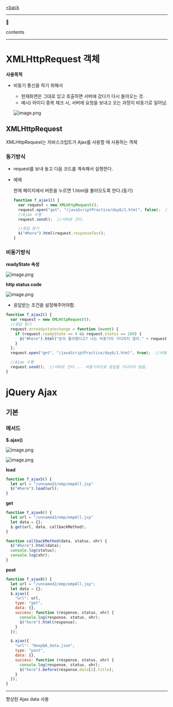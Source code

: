 [<back](https://www.notion.so/TIL-87b0cd0d402d49b5aa87ea9615304bb1?pvs=21)

---

<aside>
📄

contents

</aside>

---

# XMLHttpRequest 객체

**사용목적**

- 비동기 통신을 하기 위해서
    - 현재화면은 그대로 있고 호출하면 서버에 갔다가 다시 돌아오는 것.
    - 예시) 아이디 중복 체크 시, 서버에 요청을 보내고 오는 과정이 비동기로 일어남.
    
    ![image.png](https://prod-files-secure.s3.us-west-2.amazonaws.com/6b8d40ba-5287-42be-84df-56b1c96a2c05/291841c0-f172-42e1-8c62-853075b338ca/image.png)
    

## XMLHttpRequest

XMLHttpRequest는 자바스크립트가 Ajax를 사용할 때 사용하는 객체

### 동기방식

- request를 보내 놓고 다음 코드를 계속해서 실행한다.
- 예제
    
    현재 페이지에서 버튼을 누르면 1.html을 불러오도록 한다.(동기)
    
    ```jsx
    function f_ajax1() {
      var request = new XMLHttpRequest();
      request.open("get", "/javaScriptPractice/day6/1.html", false);  //동기
      //Ajax 수행
      request.send();  //서버로 간다.
    
      //응답 받기
      $("#here").html(request.responseText);
    }
    ```
    

### 비동기방식

**readyState 속성**

![image.png](https://prod-files-secure.s3.us-west-2.amazonaws.com/6b8d40ba-5287-42be-84df-56b1c96a2c05/73c1d407-c1e2-4937-996b-b7d5ea6d8337/image.png)

**http status code**

![image.png](https://prod-files-secure.s3.us-west-2.amazonaws.com/6b8d40ba-5287-42be-84df-56b1c96a2c05/8f0144e9-752c-42ce-a9c0-01c8199f5af6/image.png)

- 응답받는 조건을 설정해주어야함.

```jsx
function f_ajax2() {
  var request = new XMLHttpRequest();
  //응답 받기
  request.onreadystatechange = function (event) {
    if (request.readyState == 4 && request.status == 200) {
      $("#here").html("돈이 들어왔다고? 나는 비동기라 기다리지 않아." + request.responseText);
    }
  };
  request.open("get", "/javaScriptPractice/day6/1.html", true);  //비동기

  //Ajax 수행
  request.send();  //서버로 간다.... 비동기이므로 응답을 기다리지 않음.
}
```

# jQuery Ajax

## 기본

### 메서드

**$.ajax()**

![image.png](https://prod-files-secure.s3.us-west-2.amazonaws.com/6b8d40ba-5287-42be-84df-56b1c96a2c05/d1198790-2f2f-411d-9150-f621c810fb11/image.png)

![image.png](https://prod-files-secure.s3.us-west-2.amazonaws.com/6b8d40ba-5287-42be-84df-56b1c96a2c05/0f3257b0-5ad0-4062-a467-adc502f18e05/image.png)

**load**

```jsx
function f_ajax5() {
  let url = "/unnamed2/emp/empAll.jsp"
  $("#here").load(url);
}
```

**get**

```jsx
function f_ajax6() {
  let url = "/unnamed2/emp/empAll.jsp"
  let data = {};
  $.get(url, data, callbackMethod);
}

function callbackMethod(data, status, xhr) {
  $("#here").html(data);
  console.log(status);
  console.log(xhr);
}
```

**post**

```jsx
function f_ajax8() {
  let url = "/unnamed2/emp/empAll.jsp";
  let data = {};
  $.ajax({
    "url": url,
    type: "get",
    data: {},
    success: function (response, status, xhr) {
      console.log(response, status, xhr);
      $("here").html(response);
    }
  });

  $.ajax({
    "url": "DeepQA_data.json",
    type: "post",
    data: {},
    success: function (response, status, xhr) {
      console.log(response, status, xhr);
      $("here").before(response.data[2].title);
    }
  });
}
```

---

향상된 Ajax data 사용

```jsx

```